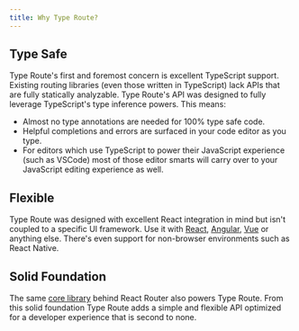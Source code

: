 ```yaml
---
title: Why Type Route?
---
```


## Type Safe

Type Route's first and foremost concern is excellent TypeScript support. Existing routing libraries (even those written in TypeScript) lack APIs that are fully statically analyzable. Type Route's API was designed to fully leverage TypeScript's type inference powers. This means:

- Almost no type annotations are needed for 100% type safe code.
- Helpful completions and errors are surfaced in your code editor as you type.
- For editors which use TypeScript to power their JavaScript experience (such as VSCode) most of those editor smarts will carry over to your JavaScript editing experience as well.

## Flexible

Type Route was designed with excellent React integration in mind
but isn't coupled to a specific UI framework. Use it with
[React](../guides/react.md), [Angular](../guides/angular.md),
[Vue](../guides/vue.md) or anything else. There's even support for
non-browser environments such as React Native.

## Solid Foundation

The same [core
library](https://github.com/ReactTraining/history) behind React
Router also powers Type Route. From this solid foundation Type
Route adds a simple and flexible API optimized for a developer
experience that is second to none.
